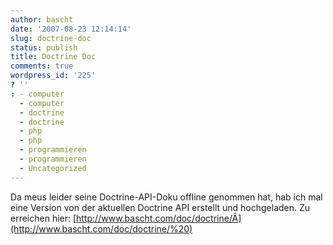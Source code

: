 ```yaml
---
author: bascht
date: '2007-08-23 12:14:14'
slug: doctrine-doc
status: publish
title: Doctrine Doc
comments: true
wordpress_id: '225'
? ''
: - computer
  - computer
  - doctrine
  - doctrine
  - php
  - php
  - programmieren
  - programmieren
  - Uncategorized
---
```


Da meus leider seine Doctrine-API-Doku offline genommen hat, hab
ich mal eine Version von der aktuellen Doctrine API erstellt und
hochgeladen. Zu erreichen hier:
[http://www.bascht.com/doc/doctrine/Â](http://www.bascht.com/doc/doctrine/%20)


